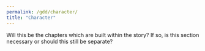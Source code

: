 ```yaml
---
permalink: /gdd/character/
title: "Character"
---
```


Will this be the chapters which are built within the story? If so, is this section necessary or should this still be separate?
